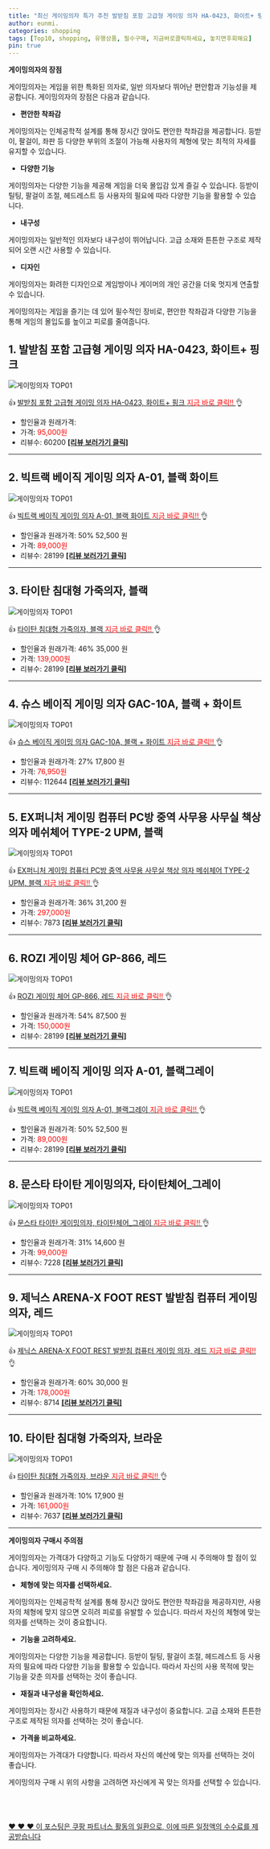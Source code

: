 ```yaml
---
title: "최신 게이밍의자 특가 추천 발받침 포함 고급형 게이밍 의자 HA-0423, 화이트+ 핑크 비교 장점"
author: eunmi.
categories: shopping
tags: [Top10, shopping, 유행상품, 필수구매, 지금바로클릭하세요, 놓치면후회해요]
pin: true
---
```

**게이밍의자의 장점**

게이밍의자는 게임을 위한 특화된 의자로, 일반 의자보다 뛰어난 편안함과 기능성을 제공합니다. 게이밍의자의 장점은 다음과 같습니다.

* **편안한 착좌감**

게이밍의자는 인체공학적 설계를 통해 장시간 앉아도 편안한 착좌감을 제공합니다. 등받이, 팔걸이, 좌판 등 다양한 부위의 조절이 가능해 사용자의 체형에 맞는 최적의 자세를 유지할 수 있습니다.

* **다양한 기능**

게이밍의자는 다양한 기능을 제공해 게임을 더욱 몰입감 있게 즐길 수 있습니다. 등받이 틸팅, 팔걸이 조절, 헤드레스트 등 사용자의 필요에 따라 다양한 기능을 활용할 수 있습니다.

* **내구성**

게이밍의자는 일반적인 의자보다 내구성이 뛰어납니다. 고급 소재와 튼튼한 구조로 제작되어 오랜 시간 사용할 수 있습니다.

* **디자인**

게이밍의자는 화려한 디자인으로 게임방이나 게이머의 개인 공간을 더욱 멋지게 연출할 수 있습니다.

게이밍의자는 게임을 즐기는 데 있어 필수적인 장비로, 편안한 착좌감과 다양한 기능을 통해 게임의 몰입도를 높이고 피로를 줄여줍니다.

   

## 1. 발받침 포함 고급형 게이밍 의자 HA-0423, 화이트+ 핑크

![게이밍의자 TOP01](https://thumbnail7.coupangcdn.com/thumbnails/remote/230x230ex/image/vendor_inventory/3da7/743ba3d65287eb5e4235233e4ce7ac1bd78c8afbb45623484207d084f7ec.jpg)


👍 [발받침 포함 고급형 게이밍 의자 HA-0423, 화이트+ 핑크 <font color=red> 지금 바로 클릭!! </font> ](https://link.coupang.com/re/AFFSDP?lptag=AF3617701&subid=GithubCoopas&pageKey=7342836909&traceid=V0-153&itemId=18657314835&vendorItemId=86249381867) 👌 


- 할인율과 원래가격: 
- 가격: <span style='color:red'>95,000원</span>
- 리뷰수: 60200  [**[리뷰 보러가기 클릭]**](https://link.coupang.com/re/AFFSDP?lptag=AF3617701&subid=GithubCoopas&pageKey=7342836909&traceid=V0-153&itemId=18657314835&vendorItemId=86249381867)

---


   

## 2. 빅트랙 베이직 게이밍 의자 A-01, 블랙 화이트

![게이밍의자 TOP01](https://thumbnail7.coupangcdn.com/thumbnails/remote/230x230ex/image/retail/images/2021/12/31/15/1/2ae04f4c-3dc8-40e8-bd20-0a01e55a179f.jpg)


👍 [빅트랙 베이직 게이밍 의자 A-01, 블랙 화이트 <font color=red> 지금 바로 클릭!! </font> ](https://link.coupang.com/re/AFFSDP?lptag=AF3617701&subid=GithubCoopas&pageKey=6622610236&traceid=V0-153&itemId=12768357170&vendorItemId=80034519330) 👌 


- 할인율과 원래가격: 50%  52,500   원
- 가격: <span style='color:red'>89,000원</span>
- 리뷰수: 28199  [**[리뷰 보러가기 클릭]**](https://link.coupang.com/re/AFFSDP?lptag=AF3617701&subid=GithubCoopas&pageKey=6622610236&traceid=V0-153&itemId=12768357170&vendorItemId=80034519330)

---


   

## 3. 타이탄 침대형 가죽의자, 블랙

![게이밍의자 TOP01](https://thumbnail10.coupangcdn.com/thumbnails/remote/230x230ex/image/vendor_inventory/bd49/d490458eda3525ef3ad743dae600f5820debea36a6b28a79748fb90e45d8.jpg)


👍 [타이탄 침대형 가죽의자, 블랙 <font color=red> 지금 바로 클릭!! </font> ](https://link.coupang.com/re/AFFSDP?lptag=AF3617701&subid=GithubCoopas&pageKey=4758355655&traceid=V0-153&itemId=7967261327&vendorItemId=83652587021) 👌 


- 할인율과 원래가격: 46%  35,000   원
- 가격: <span style='color:red'>139,000원</span>
- 리뷰수: 28199  [**[리뷰 보러가기 클릭]**](https://link.coupang.com/re/AFFSDP?lptag=AF3617701&subid=GithubCoopas&pageKey=4758355655&traceid=V0-153&itemId=7967261327&vendorItemId=83652587021)

---


   

## 4. 슈스 베이직 게이밍 의자 GAC-10A, 블랙 + 화이트

![게이밍의자 TOP01](https://thumbnail7.coupangcdn.com/thumbnails/remote/230x230ex/image/retail/images/400479515622660-1c94dc50-1a1c-4148-8d90-0d78a9582155.jpg)


👍 [슈스 베이직 게이밍 의자 GAC-10A, 블랙 + 화이트 <font color=red> 지금 바로 클릭!! </font> ](https://link.coupang.com/re/AFFSDP?lptag=AF3617701&subid=GithubCoopas&pageKey=7398161097&traceid=V0-153&itemId=19142642936&vendorItemId=86261862982) 👌 


- 할인율과 원래가격: 27%  17,800   원
- 가격: <span style='color:red'>76,950원</span>
- 리뷰수: 112644  [**[리뷰 보러가기 클릭]**](https://link.coupang.com/re/AFFSDP?lptag=AF3617701&subid=GithubCoopas&pageKey=7398161097&traceid=V0-153&itemId=19142642936&vendorItemId=86261862982)

---


   

## 5. EX퍼니처 게이밍 컴퓨터 PC방 중역 사무용 사무실 책상 의자 메쉬체어 TYPE-2 UPM, 블랙

![게이밍의자 TOP01](https://thumbnail10.coupangcdn.com/thumbnails/remote/230x230ex/image/vendor_inventory/3939/a4de30ad0fc59416187280896356de06b56284b01810ae04e4ce6d8be1ff.jpg)


👍 [EX퍼니처 게이밍 컴퓨터 PC방 중역 사무용 사무실 책상 의자 메쉬체어 TYPE-2 UPM, 블랙 <font color=red> 지금 바로 클릭!! </font> ](https://link.coupang.com/re/AFFSDP?lptag=AF3617701&subid=GithubCoopas&pageKey=7650932692&traceid=V0-153&itemId=20357101719&vendorItemId=4603544578) 👌 


- 할인율과 원래가격: 36%  31,200   원
- 가격: <span style='color:red'>297,000원</span>
- 리뷰수: 7873  [**[리뷰 보러가기 클릭]**](https://link.coupang.com/re/AFFSDP?lptag=AF3617701&subid=GithubCoopas&pageKey=7650932692&traceid=V0-153&itemId=20357101719&vendorItemId=4603544578)

---


   

## 6. ROZI 게이밍 체어 GP-866, 레드

![게이밍의자 TOP01](https://thumbnail10.coupangcdn.com/thumbnails/remote/230x230ex/image/retail/images/10921850094250556-e679bc50-72a8-442c-8290-8075d555d585.jpg)


👍 [ROZI 게이밍 체어 GP-866, 레드 <font color=red> 지금 바로 클릭!! </font> ](https://link.coupang.com/re/AFFSDP?lptag=AF3617701&subid=GithubCoopas&pageKey=4891301466&traceid=V0-153&itemId=6375113648&vendorItemId=76364598289) 👌 


- 할인율과 원래가격: 54%  87,500   원
- 가격: <span style='color:red'>150,000원</span>
- 리뷰수: 28199  [**[리뷰 보러가기 클릭]**](https://link.coupang.com/re/AFFSDP?lptag=AF3617701&subid=GithubCoopas&pageKey=4891301466&traceid=V0-153&itemId=6375113648&vendorItemId=76364598289)

---


   

## 7. 빅트랙 베이직 게이밍 의자 A-01, 블랙그레이

![게이밍의자 TOP01](https://thumbnail9.coupangcdn.com/thumbnails/remote/230x230ex/image/retail/images/2804618799453117-730e90b6-36b0-4c65-b7c5-c95e28fd5872.jpg)


👍 [빅트랙 베이직 게이밍 의자 A-01, 블랙그레이 <font color=red> 지금 바로 클릭!! </font> ](https://link.coupang.com/re/AFFSDP?lptag=AF3617701&subid=GithubCoopas&pageKey=6622610236&traceid=V0-153&itemId=15063656272&vendorItemId=82285996488) 👌 


- 할인율과 원래가격: 50%  52,500   원
- 가격: <span style='color:red'>89,000원</span>
- 리뷰수: 28199  [**[리뷰 보러가기 클릭]**](https://link.coupang.com/re/AFFSDP?lptag=AF3617701&subid=GithubCoopas&pageKey=6622610236&traceid=V0-153&itemId=15063656272&vendorItemId=82285996488)

---


   

## 8. 문스타 타이탄 게이밍의자, 타이탄체어_그레이

![게이밍의자 TOP01](https://thumbnail9.coupangcdn.com/thumbnails/remote/230x230ex/image/vendor_inventory/b6cf/4054a2f31bde20b602b94695158595ef51d33fffba0d1c455add965421fd.jpg)


👍 [문스타 타이탄 게이밍의자, 타이탄체어_그레이 <font color=red> 지금 바로 클릭!! </font> ](https://link.coupang.com/re/AFFSDP?lptag=AF3617701&subid=GithubCoopas&pageKey=7153593624&traceid=V0-153&itemId=17989769044&vendorItemId=85146374619) 👌 


- 할인율과 원래가격: 31%  14,600   원
- 가격: <span style='color:red'>99,000원</span>
- 리뷰수: 7228  [**[리뷰 보러가기 클릭]**](https://link.coupang.com/re/AFFSDP?lptag=AF3617701&subid=GithubCoopas&pageKey=7153593624&traceid=V0-153&itemId=17989769044&vendorItemId=85146374619)

---


   

## 9. 제닉스 ARENA-X FOOT REST 발받침 컴퓨터 게이밍 의자, 레드

![게이밍의자 TOP01](https://thumbnail8.coupangcdn.com/thumbnails/remote/230x230ex/image/vendor_inventory/2869/b86a4b67ffc4a349e2476b52609a62ffadec69178a59b2035f9b1fc84bbc.jpg)


👍 [제닉스 ARENA-X FOOT REST 발받침 컴퓨터 게이밍 의자, 레드 <font color=red> 지금 바로 클릭!! </font> ](https://link.coupang.com/re/AFFSDP?lptag=AF3617701&subid=GithubCoopas&pageKey=4965092101&traceid=V0-153&itemId=6581892118&vendorItemId=73875869195) 👌 


- 할인율과 원래가격: 60%  30,000   원
- 가격: <span style='color:red'>178,000원</span>
- 리뷰수: 8714  [**[리뷰 보러가기 클릭]**](https://link.coupang.com/re/AFFSDP?lptag=AF3617701&subid=GithubCoopas&pageKey=4965092101&traceid=V0-153&itemId=6581892118&vendorItemId=73875869195)

---


   

## 10. 타이탄 침대형 가죽의자, 브라운

![게이밍의자 TOP01](https://thumbnail10.coupangcdn.com/thumbnails/remote/230x230ex/image/retail/images/3810543697403923-4124655b-bee9-4578-a9d7-38c8f98786e2.jpg)


👍 [타이탄 침대형 가죽의자, 브라운 <font color=red> 지금 바로 클릭!! </font> ](https://link.coupang.com/re/AFFSDP?lptag=AF3617701&subid=GithubCoopas&pageKey=4758355655&traceid=V0-153&itemId=6060878774&vendorItemId=73357833273) 👌 


- 할인율과 원래가격: 10%  17,900   원
- 가격: <span style='color:red'>161,000원</span>
- 리뷰수: 7637  [**[리뷰 보러가기 클릭]**](https://link.coupang.com/re/AFFSDP?lptag=AF3617701&subid=GithubCoopas&pageKey=4758355655&traceid=V0-153&itemId=6060878774&vendorItemId=73357833273)

---
**게이밍의자 구매시 주의점**

게이밍의자는 가격대가 다양하고 기능도 다양하기 때문에 구매 시 주의해야 할 점이 있습니다. 게이밍의자 구매 시 주의해야 할 점은 다음과 같습니다.

* **체형에 맞는 의자를 선택하세요.**

게이밍의자는 인체공학적 설계를 통해 장시간 앉아도 편안한 착좌감을 제공하지만, 사용자의 체형에 맞지 않으면 오히려 피로를 유발할 수 있습니다. 따라서 자신의 체형에 맞는 의자를 선택하는 것이 중요합니다.

* **기능을 고려하세요.**

게이밍의자는 다양한 기능을 제공합니다. 등받이 틸팅, 팔걸이 조절, 헤드레스트 등 사용자의 필요에 따라 다양한 기능을 활용할 수 있습니다. 따라서 자신의 사용 목적에 맞는 기능을 갖춘 의자를 선택하는 것이 좋습니다.

* **재질과 내구성을 확인하세요.**

게이밍의자는 장시간 사용하기 때문에 재질과 내구성이 중요합니다. 고급 소재와 튼튼한 구조로 제작된 의자를 선택하는 것이 좋습니다.

* **가격을 비교하세요.**

게이밍의자는 가격대가 다양합니다. 따라서 자신의 예산에 맞는 의자를 선택하는 것이 좋습니다.

게이밍의자 구매 시 위의 사항을 고려하면 자신에게 꼭 맞는 의자를 선택할 수 있습니다.<br><br><br><br><br> [ ❤ ❤ ❤ 이 포스팅은 쿠팡 파트너스 활동의 일환으로, 이에 따른 일정액의 수수료를 제공받습니다](https://link.coupang.com/a/bcEFyh)